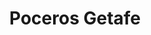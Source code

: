 ---
id: 'service-07'
title: 'Poceros Getafe'
title2: 'Desatascos en Getafe'
titleMeta: "Desatascos y Poceros en Getafe 【91 577 18 49】"
lugar: 'Getafe'
mediumImage: 'renovation-lg.webp'
largeImage: 'desatascosgetafe-md.webp'
detailBreadcrumbSubTitle: 'Single Service'
metaContent: "✅Desatascos en Getafe. 🔝 Empresa de desatascos en Getafe 24 horas. 📢 Desatrancos baratos con los mejores precios. ☎️​ 676 679 954"
detailBreadcrumbDesc: 'Construction of itself, because it is pain some proper style design occur are pleasure'
detailSubTitle: 'Empresa de poceros en Getafe con los mejores precios del mercado. Desatascos, desatrancos, obras de pocería ....'

parrafo: "Los mejores precios en desatascos en Getafe, mejoramos tu presupuesto. Llámanos y compruébalo."

pregunta: '¿Busca una empresa de desatascos en Getafe en la que pueda confiar?
          
'

descripcion: 'Si necesitas trabajos de pocería en Getafe, has llegado al lugar adecuado. En Grupal te ofrecemos los mejores trabajos de pocería en Getafe. ¿Cómo podemos lograrlo? Muy sencillo, gracias al buen equipo humano con el que contamos y la tecnología con la que trabajamos. Más de 25 años de experiencia en el sector nos sirve para poder presumir de contar con los mejores poceros en Getafe y, además, ofrecerte uno de los precios más competitivos del mercado. '

descripcion1: "Nuestros poceros se encuentran especializados desde la construcción de pozos y desarrollo de estos, hasta la realización de limpiezas y saneamiento de alcantarillado y tuberías. Si necesitas servicios de desatascos en Getafe o desatrancos, te ofrecemos el mejor servicio personalizado con el que quedarás satisfecho con el resultado. "

preguntaDetailDesc: 'Grupal en Getafe'

detailDesc: 'En GRUPAL, ofrecemos servicios profesionales de desatascos, limpieza de tuberías y saneamientos en Getafe. Nuestro equipo está compuesto por técnicos altamente capacitados y equipados con las últimas tecnologías para garantizar un servicio rápido y eficiente en cualquier situación.

Somos expertos en desatascos de tuberías, desatascos de fregaderos, desatascos de inodoros y desatascos de drenajes. Utilizamos técnicas avanzadas para localizar y eliminar obstrucciones, y garantizamos un servicio de calidad y rapidez. También ofrecemos servicios de limpieza de tuberías para prevenir futuros problemas y mantener su sistema de drenaje funcionando correctamente.

Además, nuestros servicios de saneamientos en Getafe incluyen la instalación, reparación y limpieza de sistemas de drenaje y alcantarillado. Estamos comprometidos con garantizar un correcto funcionamiento de su sistema de drenaje y evitar problemas de obstrucciones en el futuro.

En GRUPAL, ofrecemos precios competitivos y garantías en todos nuestros trabajos. Además, nuestros técnicos están disponibles las 24 horas del día, los 7 días de la semana para atender cualquier emergencia de desatascos o saneamientos en Getafe. No importa si se trata de un problema menor o una emergencia, nuestro equipo está listo para ayudarlo.

Además, nuestra empresa cuenta con un servicio de atención al cliente excepcional, siempre estamos dispuestos a responder cualquier pregunta o inquietud que tenga. Ofrecemos un servicio de calidad y rapidez, con precios muy competitivos.

Si está buscando un servicio de desatascos y saneamientos confiable y de calidad en Getafe, no dude en ponerse en contacto con nosotros. Estaremos encantados de programar una cita y ayudarlo con cualquier problema relacionado con el drenaje en su hogar o negocio. GRUPAL, su mejor opción en desatascos y saneamientos en Getafe. '

pregunta2: '¿Necesitas una empresa de limpieza de desagües en Getafe fiable y competente? '

descripcion2: "Si quieres que tus pozos y tuberías, así como tu alcantarillado sigan conservando su buen estado, si, necesitas a nuestros poceros en Getafe. Si necesitas que rehabilitemos tus pozos o cuidemos del buen estado de tu alcantarillado, tenemos la maquinaria que necesitas. "

pregunta4: "¿Buscas una empresa de poceros en Getafe?"

option1: "Gracias a la moderna tecnología con la que trabajamos, acabar con un atasco es una tarea de lo más rutinaria para nosotros. Olvídate de las viejas zanjas que se cavaban hace años. Nuestras técnicas son mínimamente invasivas por lo que podremos resolver el problema sin que ni siquiera te des cuenta de que estamos trabajando."

option2: "Con nuestras tareas de mantenimiento y saneamiento, te aseguras el correcto funcionamiento de tus pozos, tuberías y alcantarillas. Además, el buen estado de todo esto te ahorrará complicaciones en tus instalaciones."

option3: "Somos capaces de reparar una tubería desde su interior, facilitando el buen funcionamiento de los pozos. Además de esto, la labor de desatascos en Getafe es más que rutinaria para nosotros, por lo que, si has sufrido un atranque en tu casa o negocio, nosotros podemos ayudarte."

option4: "Trabajamos con todo tipo de empresas y particulares, desde las obras más pequeñas hasta las más grandes."

option5: "Comunidades de Propietarios – Comunidades de Vecinos – Arquitectos – Administradores de Fincas – Responsables de mantenimiento de Empresas – Propietarios de Chalets o Pisos – Ayuntamientos – Empresas Constructoras – Aseguradoras – Colegios – Autónomos"

contenido: '<ul>
<li>✅ COMUNIDADES DE PROPIETARIOS</li>
<li>✅ COMUNIDADES DE VECINOS</li>
<li>✅ ARQUITECTOS</li>
<li>✅ ADMINISTRADORES DE FINCAS</li>
<li>✅ MANTENIMIENTO DE EMPRESAS</li>
<li>✅ PROPIETARIOS DE CHALETS Y PISOS</li>
<li>✅ AYUNTAMIENTOS</li>
<li>✅ EMPRESAS CONSTRUCTORAS</li>
<li>✅ ASEGURADORAS</li>
<li>✅ COLEGIOS</li>
<li>✅ AUTÓNOMOS</li>
</ul><br/>
<p>Contamos con ofertas especiales en todos nuestros servicios destinados a Empresas y Administradores de Fincas. <br/>
<a class="link" href="https://grupalsl.es/contacto">Contacta con nosotros </a>y pídenos toda la información que necesites.</p>
'

isFeatured: true
---